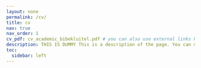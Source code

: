 ```yaml
---
layout: none 
permalink: /cv/
title: cv
nav: true
nav_order: 1
cv_pdf: cv_academic_bibekluitel.pdf # you can also use external links here
description: THIS IS DUMMY This is a description of the page. You can modify it in '_pages/cv.md'. You can also change or remove the top pdf download button.
toc:
  sidebar: left
---
```


<script>
  window.open("/assets/pdf/cv_academic_bibekluitel.pdf", "_blank");
  setTimeout(function () {
    window.location.href = "/";
  }, 300); // delay in milliseconds
</script>